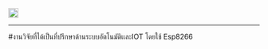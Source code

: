 <img src="https://kalasinpit.ac.th/wp-content/uploads/2019/12/kps.png" width = 20px;>
<hr>

#งานวิจัยที่ได้เป็นที่ปรึกษาด้านระบบอัตโนมัติเเละIOT โดยใช้ Esp8266

